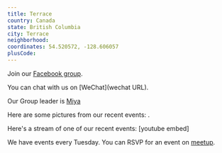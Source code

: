 ```yaml
---
title: Terrace
country: Canada
state: British Columbia
city: Terrace
neighborhood: 
coordinates: 54.520572, -128.606057
plusCode:
---
```

Join our [Facebook group](https://www.facebook.com/groups/free.code.camp.terrace).

You can chat with us on [WeChat](wechat URL).

Our Group leader is [Miya](freecodecamp.org/miya)

Here are some pictures from our recent events:
![]().

Here's a stream of one of our recent events:
[youtube embed]

We have events every Tuesday. You can RSVP for an event on [meetup](meetupurl).

